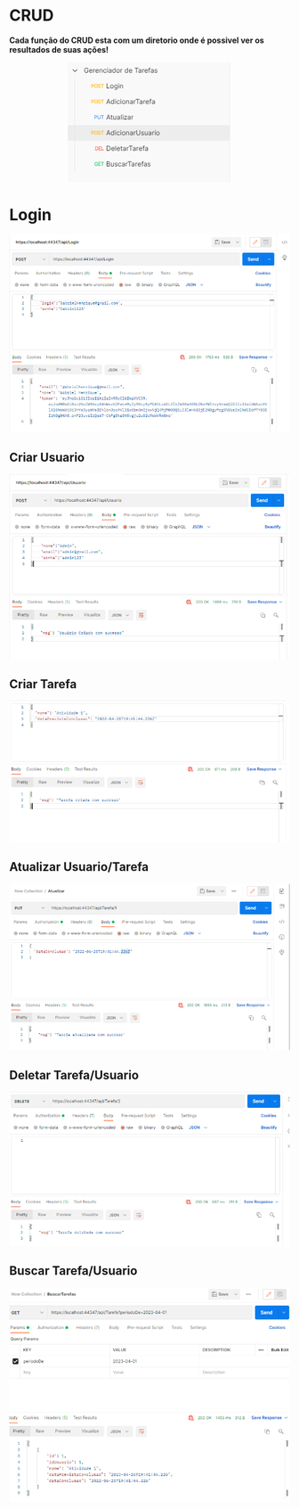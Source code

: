 
# CRUD
**Cada função do CRUD esta com um diretorio onde é possivel ver os resultados de suas ações!**

<p align="center">
  <img alt="home" src=https://github.com/GabrielHenriqueCA/TaskManager/blob/master/Crud/result-crud.png>
</p>


# Login 
<p align="center">
  <img alt="home" src=https://github.com/GabrielHenriqueCA/TaskManager/blob/master/Crud/Login/login-result.png>
</p>


## Criar Usuario
<p align="center">
  <img alt="home" src=https://github.com/GabrielHenriqueCA/TaskManager/blob/master/Crud/AdicionarUsuario/result-adicionar-usuario2.png>
</p>

## Criar Tarefa
<p align="center">
  <img alt="home" src=https://github.com/GabrielHenriqueCA/TaskManager/blob/master/Crud/AdicionarTarefas/result-adicionar-tarefa.png>
</p>


## Atualizar Usuario/Tarefa
<p align="center">
  <img alt="home" src=https://github.com/GabrielHenriqueCA/TaskManager/blob/master/Crud/Atualizar/result-atualizar.png>
</p>



## Deletar Tarefa/Usuario

<p align="center">
  <img alt="home" src=https://github.com/GabrielHenriqueCA/TaskManager/blob/master/Crud/Deletar/result-delete1.png>
</p>


## Buscar Tarefa/Usuario
<p align="center">
  <img alt="home" src=https://github.com/GabrielHenriqueCA/TaskManager/blob/master/Crud/Buscar/result-busca-complexa.png>
</p>






